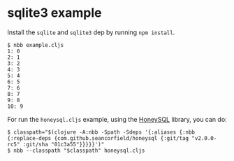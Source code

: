 # sqlite3 example

Install the `sqlite` and `sqlite3` dep by running `npm install`.

```
$ nbb example.cljs
1: 0
2: 1
3: 2
4: 3
5: 4
6: 5
7: 6
8: 7
9: 8
10: 9
```

For run the `honeysql.cljs` example, using the [HoneySQL]() library, you can do:

```
$ classpath="$(clojure -A:nbb -Spath -Sdeps '{:aliases {:nbb {:replace-deps {com.github.seancorfield/honeysql {:git/tag "v2.0.0-rc5" :git/sha "01c3a55"}}}}}')"
$ nbb --classpath "$classpath" honeysql.cljs
```
